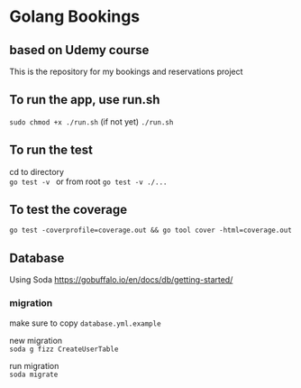 # Golang Bookings 
## based on Udemy course

This is the repository for my bookings and reservations project

## To run the app, use run.sh
`sudo chmod +x ./run.sh` (if not yet)
`./run.sh`

## To run the test
cd to directory  
`go test -v `
or from root
`go test -v ./...`

## To test the coverage  
`go test -coverprofile=coverage.out && go tool cover -html=coverage.out`


## Database
Using Soda https://gobuffalo.io/en/docs/db/getting-started/

### migration
make sure to copy `database.yml.example`

new migration  
`soda g fizz CreateUserTable`  

run migration  
`soda migrate` 
